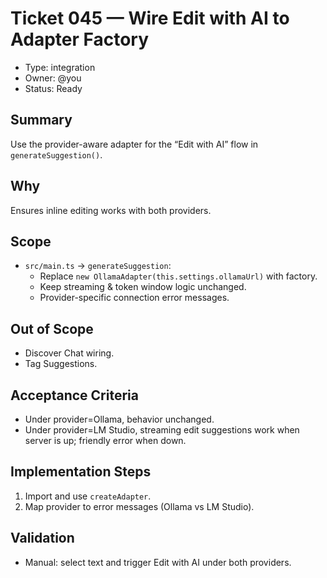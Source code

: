 # Ticket 045 — Wire Edit with AI to Adapter Factory

- Type: integration
- Owner: @you
- Status: Ready

## Summary
Use the provider-aware adapter for the “Edit with AI” flow in `generateSuggestion()`.

## Why
Ensures inline editing works with both providers.

## Scope
- `src/main.ts` → `generateSuggestion`:
  - Replace `new OllamaAdapter(this.settings.ollamaUrl)` with factory.
  - Keep streaming & token window logic unchanged.
  - Provider-specific connection error messages.

## Out of Scope
- Discover Chat wiring.
- Tag Suggestions.

## Acceptance Criteria
- Under provider=Ollama, behavior unchanged.
- Under provider=LM Studio, streaming edit suggestions work when server is up; friendly error when down.

## Implementation Steps
1. Import and use `createAdapter`.
2. Map provider to error messages (Ollama vs LM Studio).

## Validation
- Manual: select text and trigger Edit with AI under both providers.

